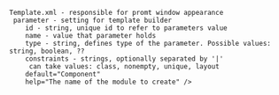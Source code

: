 
    Template.xml - responsible for promt window appearance
     parameter - setting for template builder
        id - string, unique id to refer to parameters value
        name - value that parameter holds
        type - string, defines type of the parameter. Possible values: string, boolean, ??
        constraints - strings, optionally separated by '|'
         can take values: class, nonempty, unique, layout
        default="Component"
        help="The name of the module to create" />